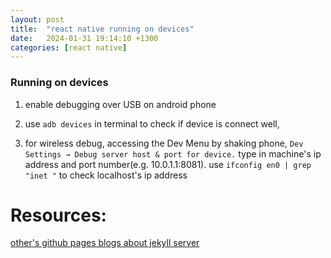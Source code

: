 ```yaml
---
layout: post
title:  "react native running on devices"
date:   2024-01-31 19:14:10 +1300
categories: [react native]
---
```


### Running on devices
1. enable debugging over USB on android phone

2. use `adb devices` in terminal to check if device is connect well, 

3. for wireless debug, accessing the Dev Menu by shaking phone, `Dev Settings → Debug server host & port for device.` type in machine's ip address and port number(e.g. 10.0.1.1:8081). use `ifconfig en0 | grep "inet "` to check localhost's ip address

# Resources:

[other's github pages blogs about jekyll server](https://diamantidis.github.io/tips/2020/06/23/browsing-local-jekyll-blog-from-mobile-device)
